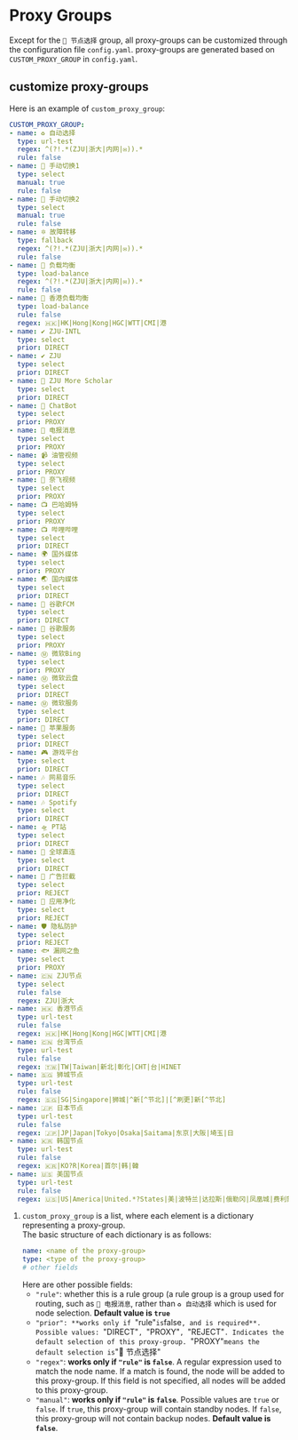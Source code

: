 # Proxy Groups
Except for the `🚀 节点选择` group, all proxy-groups can be customized through the configuration file `config.yaml`. proxy-groups are generated based on `CUSTOM_PROXY_GROUP` in `config.yaml`.  

## customize proxy-groups
Here is an example of `custom_proxy_group`:
```yaml
CUSTOM_PROXY_GROUP:
- name: ♻️ 自动选择
  type: url-test
  regex: ^(?!.*(ZJU|浙大|内网|✉️)).*
  rule: false
- name: 🚀 手动切换1
  type: select
  manual: true
  rule: false
- name: 🚀 手动切换2
  type: select
  manual: true
  rule: false
- name: 🔯 故障转移
  type: fallback
  regex: ^(?!.*(ZJU|浙大|内网|✉️)).*
  rule: false
- name: 🔮 负载均衡
  type: load-balance
  regex: ^(?!.*(ZJU|浙大|内网|✉️)).*
  rule: false
- name: 🔮 香港负载均衡
  type: load-balance
  rule: false
  regex: 🇭🇰|HK|Hong|Kong|HGC|WTT|CMI|港
- name: ✔ ZJU-INTL
  type: select
  prior: DIRECT
- name: ✔ ZJU
  type: select
  prior: DIRECT
- name: 📃 ZJU More Scholar
  type: select
  prior: DIRECT
- name: 🤖 ChatBot
  type: select
  prior: PROXY
- name: 📲 电报消息
  type: select
  prior: PROXY
- name: 📹 油管视频
  type: select
  prior: PROXY
- name: 🎥 奈飞视频
  type: select
  prior: PROXY
- name: 📺 巴哈姆特
  type: select
  prior: PROXY
- name: 📺 哔哩哔哩
  type: select
  prior: DIRECT
- name: 🌍 国外媒体
  type: select
  prior: PROXY
- name: 🌏 国内媒体
  type: select
  prior: DIRECT
- name: 📢 谷歌FCM
  type: select
  prior: DIRECT
- name: 📢 谷歌服务
  type: select
  prior: PROXY
- name: Ⓜ️ 微软Bing
  type: select
  prior: PROXY
- name: Ⓜ️ 微软云盘
  type: select
  prior: DIRECT
- name: Ⓜ️ 微软服务
  type: select
  prior: DIRECT
- name: 🍎 苹果服务
  type: select
  prior: DIRECT
- name: 🎮 游戏平台
  type: select
  prior: DIRECT
- name: 🎶 网易音乐
  type: select
  prior: DIRECT
- name: 🎶 Spotify
  type: select
  prior: DIRECT
- name: 🛸 PT站
  type: select
  prior: DIRECT
- name: 🎯 全球直连
  type: select
  prior: DIRECT
- name: 🛑 广告拦截
  type: select
  prior: REJECT
- name: 🍃 应用净化
  type: select
  prior: REJECT
- name: 🛡️ 隐私防护
  type: select
  prior: REJECT
- name: 🐟 漏网之鱼
  type: select
  prior: PROXY
- name: 🇨🇳 ZJU节点
  type: select
  rule: false
  regex: ZJU|浙大
- name: 🇭🇰 香港节点
  type: url-test
  rule: false
  regex: 🇭🇰|HK|Hong|Kong|HGC|WTT|CMI|港
- name: 🇨🇳 台湾节点
  type: url-test
  rule: false
  regex: 🇹🇼|TW|Taiwan|新北|彰化|CHT|台|HINET
- name: 🇸🇬 狮城节点
  type: url-test
  rule: false
  regex: 🇸🇬|SG|Singapore|狮城|^新[^节北]|[^刷更]新[^节北]
- name: 🇯🇵 日本节点
  type: url-test
  rule: false
  regex: 🇯🇵|JP|Japan|Tokyo|Osaka|Saitama|东京|大阪|埼玉|日
- name: 🇰🇷 韩国节点
  type: url-test
  rule: false
  regex: 🇰🇷|KO?R|Korea|首尔|韩|韓
- name: 🇺🇸 美国节点
  type: url-test
  rule: false
  regex: 🇺🇸|US|America|United.*?States|美|波特兰|达拉斯|俄勒冈|凤凰城|费利蒙|硅谷|拉斯维加斯|洛杉矶|圣何塞|圣克拉拉|西雅图|芝加哥
```
1. `custom_proxy_group` is a list, where each element is a dictionary representing a proxy-group.  
   The basic structure of each dictionary is as follows:
    ```yaml
    name: <name of the proxy-group>
    type: <type of the proxy-group>
    # other fields
    ```
   Here are other possible fields:
   - `"rule"`: whether this is a rule group (a rule group is a group used for routing, such as `📲 电报消息`, rather than `♻️ 自动选择` which is used for node selection. **Default value is `true`**  
   - `"prior": **works only if `"rule"` is `false`, and is required**. Possible values: `"DIRECT"`, `"PROXY"`, `"REJECT"`. Indicates the default selection of this proxy-group. `"PROXY"` means the default selection is `"🚀 节点选择"  
   - `"regex"`: **works only if `"rule"` is `false`**. A regular expression used to match the node name. If a match is found, the node will be added to this proxy-group. If this field is not specified, all nodes will be added to this proxy-group.  
    - `"manual"`: **works only if `"rule"` is `false`**. Possible values are `true` or `false`. If `true`, this proxy-group will contain standby nodes. If `false`, this proxy-group will not contain backup nodes. **Default value is `false`**.  
